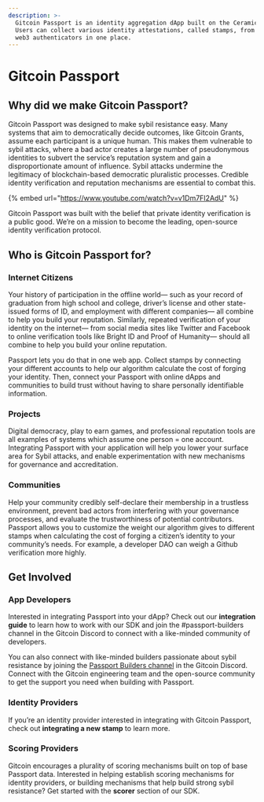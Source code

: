 ```yaml
---
description: >-
  Gitcoin Passport is an identity aggregation dApp built on the Ceramic Network.
  Users can collect various identity attestations, called stamps, from web2 and
  web3 authenticators in one place.
---
```


# Gitcoin Passport

## Why did we make Gitcoin Passport?

Gitcoin Passport was designed to make sybil resistance easy. Many systems that aim to democratically decide outcomes, like Gitcoin Grants, assume each participant is a unique human. This makes them vulnerable to sybil attacks, where a bad actor creates a large number of pseudonymous identities to subvert the service’s reputation system and gain a disproportionate amount of influence. Sybil attacks undermine the legitimacy of blockchain-based democratic pluralistic processes. Credible identity verification and reputation mechanisms are essential to combat this.

{% embed url="https://www.youtube.com/watch?v=v1Dm7FI2AdU" %}

Gitcoin Passport was built with the belief that private identity verification is a public good. We’re on a mission to become the leading, open-source identity verification protocol.&#x20;



## Who is Gitcoin Passport for?

### Internet Citizens&#x20;

Your history of participation in the offline world— such as your record of graduation from high school and college, driver’s license and other state-issued forms of ID, and employment with different companies— all combine to help you build your  reputation. Similarly, repeated verification of your identity on the internet— from social media sites like Twitter and Facebook to online verification tools like Bright ID and Proof of Humanity— should all combine to help you build your online reputation.

Passport lets you do that in one web app. Collect stamps by connecting your different accounts to help our algorithm calculate the cost of forging your identity. Then, connect your Passport with online dApps and communities to build trust without having to share personally identifiable information.&#x20;

### Projects

Digital democracy, play to earn games, and professional reputation tools are all examples of systems which assume one person = one account. Integrating Passport with your application will help you lower your surface area for Sybil attacks, and enable experimentation with new mechanisms for governance and accreditation.

### Communities&#x20;

Help your community credibly self-declare their membership in a trustless environment, prevent bad actors from interfering with your governance processes, and evaluate the trustworthiness of potential contributors. Passport allows you to customize the weight our algorithm gives to different stamps when calculating the cost of forging a citizen’s identity to your community’s needs. For example, a developer DAO can weigh a Github verification more highly.

## Get Involved&#x20;

### App Developers

Interested in integrating Passport into your dApp? Check out our **integration guide** to learn how to work with our SDK and join the #passport-builders channel in the Gitcoin Discord to connect with a like-minded community of developers.

You can also connect with like-minded builders passionate about sybil resistance by joining the [Passport Builders channel](https://discord.gg/gitcoin) in the Gitcoin Discord. Connect with the Gitcoin engineering team and the open-source community to get the support you need when building with Passport.&#x20;

### Identity Providers

If you’re an identity provider interested in integrating with Gitcoin Passport, check out **integrating a new stamp** to learn more.

### Scoring Providers

Gitcoin encourages a plurality of scoring mechanisms built on top of base Passport data. Interested in helping establish scoring mechanisms for identity providers, or building mechanisms that help build strong sybil resistance? Get started with the **scorer** section of our SDK.

